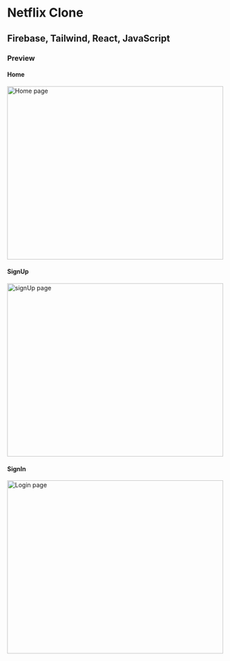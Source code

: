 # Netflix Clone

## Firebase, Tailwind, React, JavaScript


### Preview

#### Home

<img src="https://github.com/APatel-AI/Netflix-Clone/assets/113603155/36a40a4f-8e6d-4dbf-a556-2154deb6ebc1" alt="Home page" width="500" height="400" />

#### SignUp 

<img src="https://github.com/APatel-AI/Netflix-Clone/assets/113603155/bf6bd318-bb09-4265-b3a9-2399c912d399" alt="signUp page" width="500" height="400" />

#### SignIn 
<img src="https://github.com/APatel-AI/Netflix-Clone/assets/113603155/8615ed77-509c-4b92-8b2b-0c53fd89b189" alt="Login page" width="500" height="400" />

